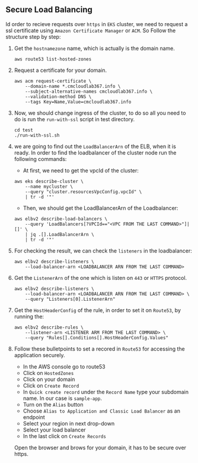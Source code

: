 ## Secure Load Balancing

Id order to recieve requests over `https` in `EKS` cluster, we need to request
a ssl certificate using `Amazon Certificate Manager` or `ACM`. So Follow the
structure step by step:

1. Get the `hostnamezone` name, which is actually is the domain name.

    ```
    aws route53 list-hosted-zones
    ```

2. Request a certificate for your domain.

    ```
    aws acm request-certificate \
        --domain-name *.cmcloudlab367.info \
        --subject-alternative-names cmcloudlab367.info \
        --validation-method DNS \
        --tags Key=Name,Value=cmcloudlab367.info
    ```

3. Now, we should change ingress of the cluster, to do so all you need to do is
   run the `run-with-ssl` script in test directory.

   ```
   cd test
   ./run-with-ssl.sh
   ```

4. we are going to find out the `LoadBalancerArn` of the ELB, when it is ready.
In order to find the loadbalancer of the cluster node run the following commands:

    * At first, we need to get the vpcId of the cluster:

    ```
    aws eks describe-cluster \
        --name mycluster \
        --query "cluster.resourcesVpcConfig.vpcId" \
        | tr -d '"'
    ```

    * Then, we should get the LoadBalancerArn of the Loadbalancer:

    ```
    aws elbv2 describe-load-balancers \
        --query 'LoadBalancers[?VPCId=="<VPC FROM THE LAST COMMAND>"]|[]' \
        | jq .[].LoadBalancerArn \
        | tr -d '"'
    ```

5. For checking the result, we can check the `listeners` in the loadbalancer:

    ```
    aws elbv2 describe-listeners \
        --load-balancer-arn <LOADBALANCER ARN FROM THE LAST COMMAND>
    ```

6. Get the `ListenerArn` of the one which is listen on `443` or `HTTPS`
   protocol.

    ```
    aws elbv2 describe-listeners \
        --load-balancer-arn <LOADBALANCER ARN FROM THE LAST COMMAND> \
        --query "Listeners[0].ListenerArn"
    ```

7. Get the `HostHeaderConfig` of the rule, in order to set it on `Route53`, by
   running the:

    ```
    aws elbv2 describe-rules \
        --listener-arn <LISTENER ARM FROM THE LAST COMMAND> \
        --query "Rules[].Conditions[].HostHeaderConfig.Values"
    ```

8. Follow these bulletpoints to set a recored in `Route53` for accessing the
   application securely.

    * In the AWS console go to route53
    * Click on `HostedZones`
    * Click on your domain
    * Click on `Create Record`
    * In `Quick create record` under the `Record Name` type your subdomain
        name. In our case is `sample-app`.
    * Turn on the `Alias` button
    * Choose `Alias to Application and Classic Load Balancer` as an endpoint
    * Select your region in next drop-down
    * Select your load balancer
    * In the last click on `Create Records`

    Open the browser and brows for your domain, it has to be secure over https.
